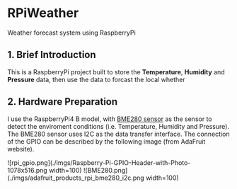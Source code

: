 # RPiWeather
Weather forecast system using RaspberryPi

## 1. Brief Introduction
This is a RaspberryPi project built to store the **Temperature**, **Humidity** and **Pressure** data, then use the data to forcast the local whether

## 2. Hardware Preparation
I use the RaspberryPi4 B model, with [BME280 sensor](https://learn.adafruit.com/adafruit-bme280-humidity-barometric-pressure-temperature-sensor-breakout/python-circuitpython-test) as the sensor to detect the enviroment conditions (i.e. Temperature, Humidity and Pressure). The BME280 sensor uses I2C as the data transfer interface. The connection of the GPIO can be described by the following image (from AdaFruit website).

![rpi_gpio.png](./imgs/Raspberry-Pi-GPIO-Header-with-Photo-1078x516.png width=100)
![BME280.png](./imgs/adafruit_products_rpi_bme280_i2c.png width=100)
